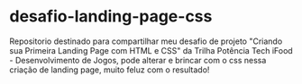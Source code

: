 # desafio-landing-page-css
Repositorio destinado para compartilhar meu desafio de projeto "Criando sua Primeira Landing Page com HTML e CSS" da Trilha Potência Tech iFood - Desenvolvimento de Jogos, pode alterar e brincar com o css nessa criação de landing page, muito feluz com o resultado!
